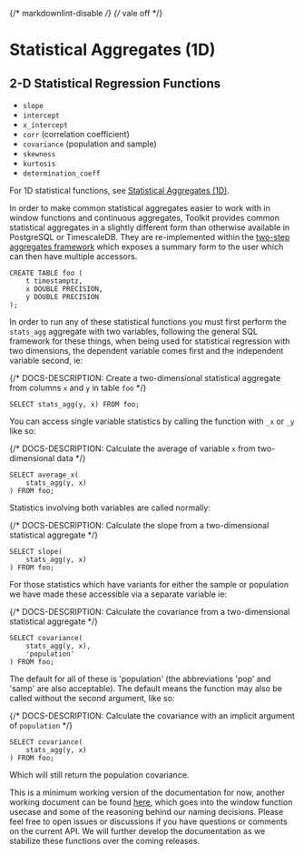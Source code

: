 {/* markdownlint-disable */}
{/* vale off */}
# Statistical Aggregates (1D)

## 2-D Statistical Regression Functions

*   `slope`
*   `intercept`
*   `x_intercept`
*   `corr` (correlation coefficient)
*   `covariance` (population  and sample)
*   `skewness`
*   `kurtosis`
*   `determination_coeff`

For 1D statistical functions, see [Statistical Aggregates
(1D)](./stats_agg_1D.md).

In order to make common statistical aggregates easier to work with in window
functions and continuous aggregates, Toolkit provides common statistical
aggregates in a slightly different form than  otherwise available in
PostgreSQL or TimescaleDB. They are re-implemented within the [two-step aggregates
framework](./two-step_aggregation.md) which exposes a summary form to the user
which can then have multiple accessors.

```SQL, non-transactional
CREATE TABLE foo (
    t timestamptz,
    x DOUBLE PRECISION,
    y DOUBLE PRECISION
);
```

In order to run any of these statistical functions you must first perform the
`stats_agg` aggregate with two variables, following the general SQL framework
for these things, when being used for statistical regression with two
dimensions, the dependent variable comes first and the independent variable
second, ie:

{/* DOCS-DESCRIPTION: Create a two-dimensional statistical aggregate from columns `x` and `y` in table `foo` */}
```SQL, ignore-output, publish(stats_agg)
SELECT stats_agg(y, x) FROM foo;
```

You can access single variable statistics by calling the function with `_x` or `_y` like so:

{/* DOCS-DESCRIPTION: Calculate the average of variable `x` from two-dimensional data */}
```SQL, ignore-output, publish(average_x)
SELECT average_x(
    stats_agg(y, x)
) FROM foo;
```

Statistics involving both variables are called normally:

{/* DOCS-DESCRIPTION: Calculate the slope from a two-dimensional statistical aggregate */}
```SQL, ignore-output, publish(slope)
SELECT slope(
    stats_agg(y, x)
) FROM foo;
```

For those statistics which have variants for either the sample or population we have made these accessible via a separate variable ie:

{/* DOCS-DESCRIPTION: Calculate the covariance from a two-dimensional statistical aggregate */}
```SQL, ignore-output, publish(covariance)
SELECT covariance(
    stats_agg(y, x),
    'population'
) FROM foo;
```

The default for all of these is 'population' (the abbreviations 'pop' and 'samp' are also acceptable). The default means the function may also be called without the second argument, like so:

{/* DOCS-DESCRIPTION: Calculate the covariance with an implicit argument of `population` */}
```SQL, ignore-output, publish(covariance)
SELECT covariance(
    stats_agg(y, x)
) FROM foo;
```

Which will still return the population covariance.

This is a minimum working version of the documentation for now, another working
document can be found [here](./rolling_average_api_working.md), which goes
into the window function usecase and some of the reasoning behind our naming
decisions. Please feel free to open issues or discussions if you have questions
or comments on the current API. We will further develop the documentation as we
stabilize these functions over the coming releases.
